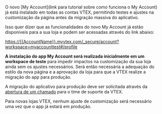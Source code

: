 O novo [My Account](link para tutorial sobre como funciona o My Account) já está instalado em todas as contas VTEX, permitindo testes e ajustes na customização da página antes da migração massiva do aplicativo. 

Isso quer dizer que as funcionalidades do novo My Account já estão disponíveis para a sua loja e podem ser acessadas através do link abaixo:

[https://{{AccountName}}.myvtex.com/_secure/account?workspace=myaccounttest#/profile](https://{{AccountName}}.myvtex.com/_secure/account?workspace=myaccounttest#/profile)

<div class="alert alert-warning">
<strong>A instalação do app My Account será realizada inicialmente em um workspace de teste</strong> para impedir impactos na customização da sua loja ainda sem os ajustes necessários. Será então necessária a adequação do estilo da nova página e a aprovação da loja para que a VTEX realize a migração do app para produção. 
</div>

A migração do aplicativo para produção deve ser solicitada através da [abertura de um chamado](https://support.vtex.com/hc/pt-br/requests) para o time de suporte da VTEX.   

<div class="alert alert-info">
Para novas lojas VTEX, nenhum ajuste de customização será necessário uma vez que o app já estará em produção.
</div>

